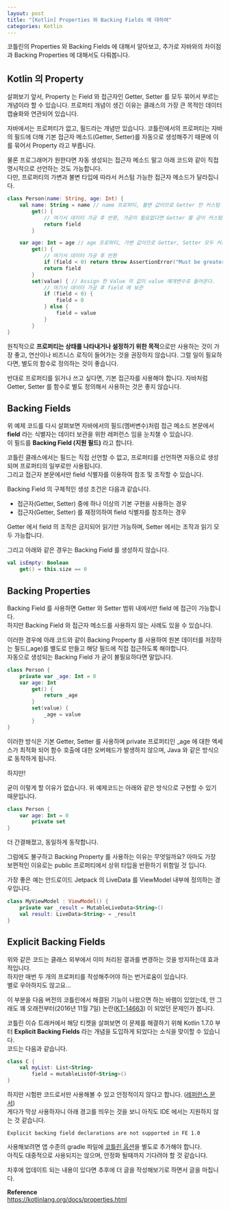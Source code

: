 ```yaml
---
layout: post
title: "[Kotlin] Properties 와 Backing Fields 에 대하여"
categories: Kotlin
---
```


코틀린의 Properties 와 Backing Fields 에 대해서 알아보고, 추가로 자바와의 차이점과 Backing Properties 에 대해서도 다뤄봅니다.

## Kotlin 의 Property

살펴보기 앞서, Property 는 Field 와 접근자인 Getter, Setter 를 모두 묶어서 부르는 개념이라 할 수 있습니다.
프로퍼티 개념이 생긴 이유는 클래스의 가장 큰 목적인 데이터 캡슐화와 연관되어 있습니다.

자바에서는 프로퍼티가 없고, 필드라는 개념만 있습니다.
코틀린에서의 프로퍼티는 자바의 필드에 더해 기본 접근자 메소드(Getter, Setter)를 자동으로 생성해주기 때문에 이를 묶어서 Property 라고 부릅니다.  

물론 프로그래머가 원한다면 자동 생성되는 접근자 메소드 말고 아래 코드와 같이 직접 명시적으로 선언하는 것도 가능합니다.  
다만, 프로퍼티의 가변과 불변 타입에 따라서 커스텀 가능한 접근자 메소드가 달라집니다.

~~~kotlin
class Person(name: String, age: Int) {
    val name: String = name // name 프로퍼티, 불변 값이므로 Getter 만 커스텀 가능
        get() {
            // 여기서 데이터 가공 후 반환, 가공이 필요없다면 Getter 를 굳이 커스텀할 필요는 없다.
            return field
        }

    var age: Int = age // age 프로퍼티, 가변 값이므로 Getter, Setter 모두 커스텀 가능
        get() {
            // 여기서 데이터 가공 후 반환
            if (field < 0) return throw AssertionError("Must be greater than or equal to 0")
            return field
        }
        set(value) { // Assign 한 Value 의 값이 value 매개변수로 들어온다.
            // 여기서 데이터 가공 후 field 에 보관
            if (field < 0) {
                field = 0
            } else {
                field = value
            }
        }
}
~~~

원칙적으로 **프로퍼티는 상태를 나타내거나 설정하기 위한 목적**으로만 사용하는 것이 가장 좋고, 연산이나 비즈니스 로직이 들어가는 것을 권장하지 않습니다.
그럴 일이 필요하다면, 별도의 함수로 정의하는 것이 좋습니다.

반대로 프로퍼티를 읽거나 쓰고 싶다면, 기본 접근자를 사용해야 합니다.
자바처럼 Getter, Setter 를 함수로 별도 정의해서 사용하는 것은 좋지 않습니다.

## Backing Fields

위 예제 코드를 다시 살펴보면 자바에서의 필드(멤버변수)처럼 접근 메소드 본문에서 **field** 라는 식별자는 데이터 보관을 위한 레퍼런스 임을 눈치챌 수 있습니다.  
이 필드를 **Backing Field (지원 필드)** 라고 합니다.

코틀린 클래스에서는 필드는 직접 선언할 수 없고, 프로퍼티를 선언하면 자동으로 생성되며 프로퍼티의 일부로만 사용됩니다.  
그리고 접근자 본문에서만 field 식별자를 이용하여 참조 및 조작할 수 있습니다.  

Backing Field 의 구체적인 생성 조건은 다음과 같습니다.

- 접근자(Getter, Setter) 중에 하나 이상의 기본 구현을 사용하는 경우
- 접근자(Getter, Setter) 를 재정의하여 field 식별자를 참조하는 경우

Getter 에서 field 의 조작은 금지되어 읽기만 가능하며, Setter 에서는 조작과 읽기 모두 가능합니다.

그리고 아래와 같은 경우는 Backing Field 를 생성하지 않습니다.

~~~kotlin
val isEmpty: Boolean
    get() = this.size == 0
~~~

## Backing Properties

Backing Field 를 사용하면 Getter 와 Setter 범위 내에서만 field 에 접근이 가능합니다.  
하지만 Backing Field 와 접근자 메소드를 사용하지 않는 사례도 있을 수 있습니다.

이러한 경우에 아래 코드와 같이 Backing Property 를 사용하여 원본 데이터를 저장하는 필드(_age)를 별도로 만들고 해당 필드에 직접 접근하도록 해야합니다.  
자동으로 생성되는 Backing Field 가 굳이 불필요하다면 말입니다.

~~~kotlin
class Person {
    private var _age: Int = 0
    var age: Int
        get() {
            return _age
        }
        set(value) {
            _age = value
        }
}
~~~

이러한 방식은 기본 Getter, Setter 를 사용하며 private 프로퍼티인 _age 에 대한 액세스가 최적화 되어 함수 호출에 대한 오버헤드가 발생하지 않으며, Java 와 같은 방식으로 동작하게 됩니다.

하지만!

굳이 이렇게 할 이유가 없습니다.
위 예제코드는 아래와 같은 방식으로 구현할 수 있기 때문입니다.

~~~kotlin
class Person {
    var age: Int = 0
        private set
}
~~~

더 간결해졌고, 동일하게 동작합니다.

그럼에도 불구하고 Backing Property 를 사용하는 이유는 무엇일까요?
아마도 가장 보편적인 이유로는 public 프로퍼티에서 상위 타입을 반환하기 위함일 것 입니다.

가장 좋은 예는 안드로이드 Jetpack 의 LiveData 를 ViewModel 내부에 정의하는 경우입니다.

~~~kotlin
class MyViewModel : ViewModel() {
    private var _result = MutableLiveData<String>()
    val result: LiveData<String> = _result
}
~~~

## Explicit Backing Fields

위와 같은 코드는 클래스 외부에서 이미 처리된 결과를 변경하는 것을 방지하는데 효과적입니다.  
하지만 매번 두 개의 프로퍼티를 작성해주어야 하는 번거로움이 있습니다.  
별로 우아하지도 않고요...

이 부분을 다음 버전의 코틀린에서 해결된 기능이 나왔으면 하는 바램이 있었는데, 안 그래도 꽤 오래전부터(2016년 11월 7일) 논란([KT-14663](https://youtrack.jetbrains.com/issue/KT-14663)) 이 되었던 문제인가 봅니다.

코틀린 이슈 트래커에서 해당 티켓을 살펴보면 이 문제를 해결하기 위해 Kotlin 1.7.0 부터 **Explicit Backing Fields** 라는 개념을 도입하게 되었다는 소식을 맞이할 수 있습니다.  
코드는 다음과 같습니다.

~~~kotlin
class C {
    val myList: List<String>
        field = mutableListOf<String>()
}
~~~

하지만 시험판 코드로서만 사용해볼 수 있고 안정적이지 않다고 합니다. ([레퍼런스 문서](https://github.com/Kotlin/KEEP/blob/explicit-backing-fields-re/proposals/explicit-backing-fields.md))  
게다가 막상 사용하자니 아래 경고를 띄우는 것을 보니 아직도 IDE 에서는 지원하지 않는 것 같습니다.

~~~
Explicit backing field declarations are not supported in FE 1.0
~~~

사용해보려면 앱 수준의 gradle 파일에 [코틀린 옵션](https://gist.github.com/dellisd/a1e2ae1a7e6b61590bef4b2542a555a0)을 별도로 추가해야 합니다.  
아직도 대중적으로 사용되지는 않으며, 안정화 될때까지 기다려야 할 것 같습니다.

차후에 업데이트 되는 내용이 있다면 추후에 더 글을 작성해보기로 하면서 글을 마칩니다.

**Reference**  
https://kotlinlang.org/docs/properties.html